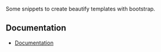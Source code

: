 Some snippets to create beautify templates with bootstrap.

## Documentation

- [Documentation](https://getbootstrap.com/docs/4.0/getting-started/introduction/)
